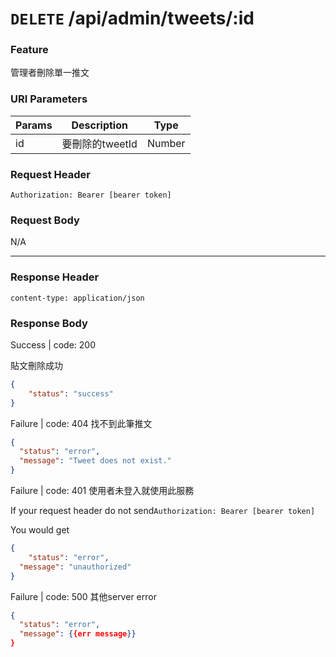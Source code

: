 # `DELETE` /api/admin/tweets/:id

### Feature

管理者刪除單一推文

### URI Parameters

| Params | Description | Type |
| --- | --- | --- |
| id | 要刪除的tweetId | Number |

### Request Header

```
Authorization: Bearer [bearer token]
```

### Request Body

N/A

---

### Response Header

```
content-type: application/json
```

### Response Body

Success | code: 200 

貼文刪除成功

```json
{
	"status": "success"
}

```

Failure | code: 404 找不到此筆推文

```json
{
  "status": "error",
  "message": "Tweet does not exist."
}
```

Failure | code: 401 使用者未登入就使用此服務

If your request header do not send`Authorization: Bearer [bearer token]`

You would get

```json
{
	"status": "error",
  "message": "unauthorized"
}
```

Failure | code: 500 其他server error

```json
{
  "status": "error",
  "message": {{err message}}
}
```